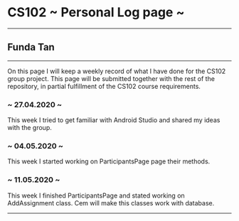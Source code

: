 # CS102 ~ Personal Log page ~
****
## Funda Tan
****

On this page I will keep a weekly record of what I have done for the CS102 group project. This page will be submitted together with the rest of the repository, in partial fulfillment of the CS102 course requirements.

### ~ 27.04.2020  ~
This week I tried to get familiar with Android Studio and shared my ideas with the group.

### ~ 04.05.2020 ~
This week I started working on ParticipantsPage page their methods.

### ~ 11.05.2020 ~
This week I finished ParticipantsPage and stated working on AddAssignment class. Cem will make this classes work with database.
****
